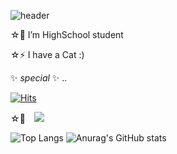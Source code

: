 <!--
### Hi there 👋
-->
![header](https://capsule-render.vercel.app/api?type=waving&color=gradient&height=120&animation=fadeIn&section=footer&text=🚗🚘🚛&fontAlign=70)

☆🔭 I’m HighSchool student

☆⚡ I have a Cat :) 

✨ _special_ ✨
..

[![Hits](https://hits.seeyoufarm.com/api/count/incr/badge.svg?url=https%3A%2F%2Fgithub.com%2Feon0525&count_bg=%234CDFEF&title_bg=%233F3939&icon=angellist.svg&icon_color=%23FFFFFF&title=click&edge_flat=false)](https://hits.seeyoufarm.com) 

☆💬 <a href="https://instagram.com/1_q._.p_h">
    <img 
        src="http://img.shields.io/badge/-Instagram-black?style=flat&logo=Instagram&link=https://instagram.com/https://www.instagram.com/1_q._.p_h//"
        style="height : auto; margin-left : 10px; margin-right : 10px;"/>
</a>


<!--
**eon0525/eon0525** is a ✨ _special_ ✨ repository because its `README.md` (this file) appears on your GitHub profile.

Here are some ideas to get you started:

 🔭 I’m HighSchool student
- 🌱 I’m currently learning ...
- 👯 I’m looking to collaborate on ...
- 🤔 I’m looking for help with ...
- 💬 Ask me about ...
- 📫 How to reach me: ...
- 😄 Pronouns: ...
- ⚡ Fun fact: ...
-->
![Top Langs](https://github-readme-stats.vercel.app/api/top-langs/?username=eon0525&layout=compact&theme=tokyonight)
![Anurag's GitHub stats](https://github-readme-stats.vercel.app/api?username=eon0525&show_icons=true&theme=radical)
